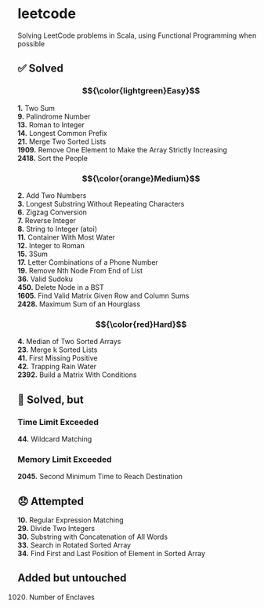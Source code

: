# leetcode

Solving LeetCode problems in Scala, using Functional Programming when possible

## ✅ Solved

### $${\color{lightgreen}Easy}$$

**1.** Two Sum\
**9.** Palindrome Number\
**13.** Roman to Integer\
**14.** Longest Common Prefix\
**21.** Merge Two Sorted Lists\
**1909.** Remove One Element to Make the Array Strictly Increasing\
**2418.** Sort the People

### $${\color{orange}Medium}$$

**2.** Add Two Numbers\
**3.** Longest Substring Without Repeating Characters\
**6.** Zigzag Conversion\
**7.** Reverse Integer\
**8.** String to Integer (atoi)\
**11.** Container With Most Water\
**12.** Integer to Roman\
**15.** 3Sum\
**17.** Letter Combinations of a Phone Number\
**19.** Remove Nth Node From End of List\
**36.** Valid Sudoku\
**450.** Delete Node in a BST\
**1605.** Find Valid Matrix Given Row and Column Sums\
**2428.** Maximum Sum of an Hourglass

### $${\color{red}Hard}$$

**4.** Median of Two Sorted Arrays\
**23.** Merge k Sorted Lists\
**41.** First Missing Positive\
**42.** Trapping Rain Water\
**2392.** Build a Matrix With Conditions

## 🚧 Solved, but

### Time Limit Exceeded

**44.** Wildcard Matching

### Memory Limit Exceeded

**2045.** Second Minimum Time to Reach Destination

## 😞 Attempted

**10.** Regular Expression Matching\
**29.** Divide Two Integers\
**30.** Substring with Concatenation of All Words\
**33.** Search in Rotated Sorted Array\
**34.** Find First and Last Position of Element in Sorted Array

## Added but untouched

1020. Number of Enclaves
